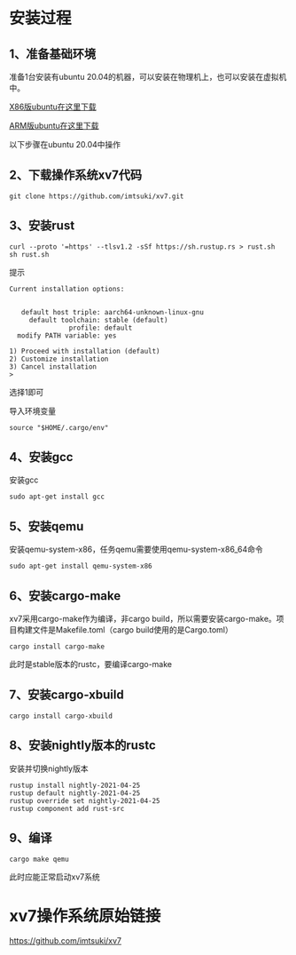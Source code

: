 # 安装过程
## 1、准备基础环境
准备1台安装有ubuntu 20.04的机器，可以安装在物理机上，也可以安装在虚拟机中。

[X86版ubuntu在这里下载](https://ubuntu.com/download/desktop)

[ARM版ubuntu在这里下载](https://ubuntu.com/download/server/arm)

以下步骤在ubuntu 20.04中操作

## 2、下载操作系统xv7代码
```shell
git clone https://github.com/imtsuki/xv7.git
```

## 3、安装rust
```shell
curl --proto '=https' --tlsv1.2 -sSf https://sh.rustup.rs > rust.sh
sh rust.sh
```
提示
```
Current installation options:


   default host triple: aarch64-unknown-linux-gnu
     default toolchain: stable (default)
               profile: default
  modify PATH variable: yes

1) Proceed with installation (default)
2) Customize installation
3) Cancel installation
>
```
选择1即可

导入环境变量
```shell
source "$HOME/.cargo/env"
```

## 4、安装gcc
安装gcc
```shell
sudo apt-get install gcc
```

## 5、安装qemu
安装qemu-system-x86，任务qemu需要使用qemu-system-x86_64命令
```shell
sudo apt-get install qemu-system-x86
```

## 6、安装cargo-make
xv7采用cargo-make作为编译，非cargo build，所以需要安装cargo-make。项目构建文件是Makefile.toml（cargo build使用的是Cargo.toml）
```shell
cargo install cargo-make
```
此时是stable版本的rustc，要编译cargo-make

## 7、安装cargo-xbuild
```shell
cargo install cargo-xbuild
```

## 8、安装nightly版本的rustc
安装并切换nightly版本
```shell
rustup install nightly-2021-04-25
rustup default nightly-2021-04-25
rustup override set nightly-2021-04-25
rustup component add rust-src
```

## 9、编译
```shell
cargo make qemu
```
此时应能正常启动xv7系统

# xv7操作系统原始链接
https://github.com/imtsuki/xv7
